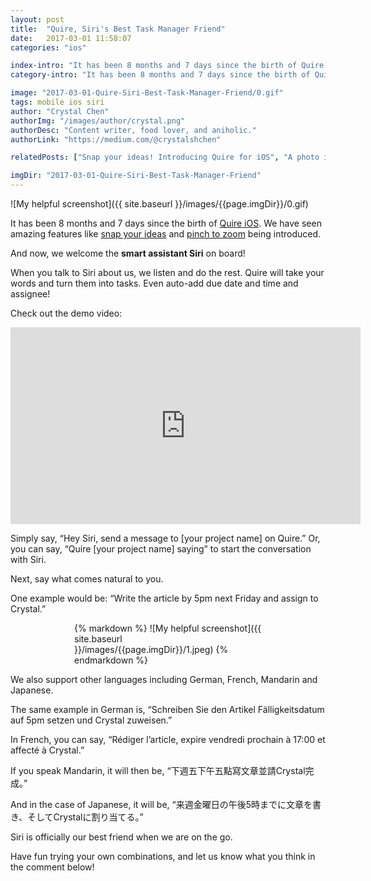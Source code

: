 ```yaml
---
layout: post
title:  "Quire, Siri's Best Task Manager Friend"
date:   2017-03-01 11:58:07
categories: "ios"

index-intro: "It has been 8 months and 7 days since the birth of Quire iOS. We have seen features like snap your ideas and pinch to zoom being introduced. And now, we welcome the smart assistant Siri on board! When you talk to Siri about us, we listen and do the rest..."
category-intro: "It has been 8 months and 7 days since the birth of Quire iOS. We have seen features like snap to add and pinch to zoom being introduced. And now..."

image: "2017-03-01-Quire-Siri-Best-Task-Manager-Friend/0.gif"
tags: mobile ios siri
author: "Crystal Chen"
authorImg: "/images/author/crystal.png"
authorDesc: "Content writer, food lover, and aniholic."
authorLink: "https://medium.com/@crystalshchen"

relatedPosts: ["Snap your ideas! Introducing Quire for iOS", "A photo is worth 1000 words. Your idea worths more!"]

imgDir: "2017-03-01-Quire-Siri-Best-Task-Manager-Friend"
---
```



![My helpful screenshot]({{ site.baseurl }}/images/{{page.imgDir}}/0.gif)

It has been 8 months and 7 days since the birth of [Quire iOS](https://itunes.apple.com/us/app/quire-task-manager-for-teams/id1095193897?mt=8). We have seen amazing features like [snap your ideas](https://quire.io/blog/p/A-photo-is-worth-1000-words-Your-idea-worths-more.html) and [pinch to zoom](https://www.youtube.com/watch?v=GbhXTjPyooc) being introduced.

And now, we welcome the **smart assistant Siri** on board!

When you talk to Siri about us, we listen and do the rest. Quire will take your words and turn them into tasks. Even auto-add due date and time and assignee!

Check out the demo video:

<center><iframe width="560" height="315" src="https://www.youtube.com/embed/f5PKHumpwsE" frameborder="0" allowfullscreen></iframe></center>

Simply say, “Hey Siri, send a message to [your project name] on Quire.” Or, you can say, “Quire [your project name] saying” to start the conversation with Siri.

Next, say what comes natural to you.

One example would be: “Write the article by 5pm next Friday and assign to Crystal.”

<div style="max-width: 300px; max-height: 532px; margin: 0 auto;">
{% markdown %}
![My helpful screenshot]({{ site.baseurl }}/images/{{page.imgDir}}/1.jpeg)
{% endmarkdown %}
</div>

We also support other languages including German, French, Mandarin and Japanese. 

The same example in German is, “Schreiben Sie den Artikel Fälligkeitsdatum auf 5pm setzen und Crystal zuweisen.”

In French, you can say, “Rédiger l’article, expire vendredi prochain à 17:00 et affecté à Crystal.”

If you speak Mandarin, it will then be, “下週五下午五點寫文章並請Crystal完成。”

And in the case of Japanese, it will be, “来週金曜日の午後5時までに文章を書き、そしてCrystalに割り当てる。”

Siri is officially our best friend when we are on the go.

Have fun trying your own combinations, and let us know what you think in the comment below!

[jekyll]:      http://jekyllrb.com
[jekyll-gh]:   https://github.com/jekyll/jekyll
[jekyll-help]: https://github.com/jekyll/jekyll-help
